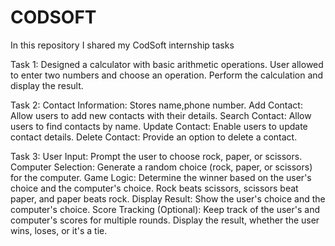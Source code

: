 # CODSOFT
In this repository I shared my CodSoft internship tasks

Task 1:
  Designed a calculator with basic arithmetic operations.
  User allowed to enter two numbers and choose an operation.
  Perform the calculation and display the result.

Task 2:
  Contact Information: Stores name,phone number.
  Add Contact: Allow users to add new contacts with their details.
  Search Contact: Allow users to find contacts by name.
  Update Contact: Enable users to update contact details.
  Delete Contact: Provide an option to delete a contact.

Task 3:
  User Input: Prompt the user to choose rock, paper, or scissors.
  Computer Selection: Generate a random choice (rock, paper, or scissors) for
  the computer.
  Game Logic: Determine the winner based on the user's choice and the
  computer's choice.
  Rock beats scissors, scissors beat paper, and paper beats rock.
  Display Result: Show the user's choice and the computer's choice.
  Score Tracking (Optional): Keep track of the user's and computer's scores for
  multiple rounds.
  Display the result, whether the user wins, loses, or it's a tie.

